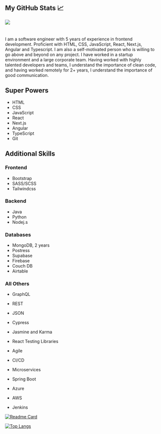 ## My GitHub Stats &#x1f4c8;

<a href="https://github.com/ankomahene/ankomahene">
  <img align="center" src="https://github-readme-stats.vercel.app/api?username=ankomahene&theme=github_dark&show_icons=true" />
</a>

#

I am a software engineer with 5 years of experience in frontend development. Proficient with HTML, CSS, JavaScript, React, Next.js, Angular and Typescript. I am also a self-motivated person who is willing to go above and beyond on any project. I have worked in a startup environment and a large corporate team. Having worked with highly talented developers and teams, I understand the importance of clean code, and having worked remotely for 2+ years, I understand the importance of good communication.



## Super Powers

+ HTML
+ CSS
+ JavaScript
+ React
+ Next.js
+ Angular
+ TypeScript
+ Git

## Additional Skills

### Frontend
+ Bootstrap
+ SASS/SCSS
+ Tailwindcss

### Backend
+ Java
+ Python
+ Nodej.s

### Databases
+ MongoDB, 2 years
+ Postress
+ Supabase
+ Firebase
+ Couch DB
+ Airtable

### All Others

+ GraphQL
+ REST
+ JSON
  
+ Cypress
+ Jasmine and Karma
+ React Testing Libraries

+ Agile
+ CI/CD

+ Microservices
+ Spring Boot
  
+ Azure
+ AWS
+ Jenkins

[![Readme Card](https://github-readme-stats.vercel.app/api/pin/?username=ankomahene&repo=image-gallery-filter)](https://github.com/Ankomahene/image-gallery-filter)

[![Top Langs](https://github-readme-stats.vercel.app/api/top-langs/?username=ankomahene)](https://github.com/Ankomahene/)



<!--
- 🔭 I’m currently working on
  + [NPM Lib: ms-react-progress-bar](https://ankomahene.github.io/ms_react-progress-bar/)
  + [UI Dynamik](https://uidynamik.netlify.app/)
  + [60 Apps](https://ms-apps-dashboard.netlify.app/)
  -->



<!--

Here are some ideas to get you started:


- 🌱 I’m currently learning ...
- 👯 I’m looking to collaborate on ...
- 🤔 I’m looking for help with ...
- 💬 Ask me about ...
- 📫 How to reach me: ...
- 😄 Pronouns: ...
- ⚡ Fun fact: ...
-->
